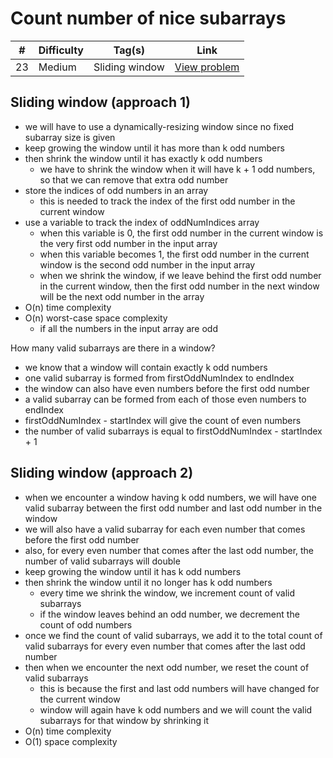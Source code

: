# Count number of nice subarrays

| #   | Difficulty | Tag(s)         | Link                                                                          |
| --- | ---------- | -------------- | ----------------------------------------------------------------------------- |
| 23  | Medium     | Sliding window | [View problem](https://leetcode.com/problems/count-number-of-nice-subarrays/) |

## Sliding window (approach 1)

- we will have to use a dynamically-resizing window since no fixed subarray size is given
- keep growing the window until it has more than k odd numbers
- then shrink the window until it has exactly k odd numbers
  - we have to shrink the window when it will have k + 1 odd numbers, so that we can remove that extra odd number
- store the indices of odd numbers in an array
  - this is needed to track the index of the first odd number in the current window
- use a variable to track the index of oddNumIndices array
  - when this variable is 0, the first odd number in the current window is the very first odd number in the input array
  - when this variable becomes 1, the first odd number in the current window is the second odd number in the input array
  - when we shrink the window, if we leave behind the first odd number in the current window, then the first odd number in the next window will be the next odd number in the array
- O(n) time complexity
- O(n) worst-case space complexity
  - if all the numbers in the input array are odd

How many valid subarrays are there in a window?

- we know that a window will contain exactly k odd numbers
- one valid subarray is formed from firstOddNumIndex to endIndex
- the window can also have even numbers before the first odd number
- a valid subarray can be formed from each of those even numbers to endIndex
- firstOddNumIndex - startIndex will give the count of even numbers
- the number of valid subarrays is equal to firstOddNumIndex - startIndex + 1

## Sliding window (approach 2)

- when we encounter a window having k odd numbers, we will have one valid subarray between the first odd number and last odd number in the window
- we will also have a valid subarray for each even number that comes before the first odd number
- also, for every even number that comes after the last odd number, the number of valid subarrays will double
- keep growing the window until it has k odd numbers
- then shrink the window until it no longer has k odd numbers
  - every time we shrink the window, we increment count of valid subarrays
  - if the window leaves behind an odd number, we decrement the count of odd numbers
- once we find the count of valid subarrays, we add it to the total count of valid subarrays for every even number that comes after the last odd number
- then when we encounter the next odd number, we reset the count of valid subarrays
  - this is because the first and last odd numbers will have changed for the current window
  - window will again have k odd numbers and we will count the valid subarrays for that window by shrinking it
- O(n) time complexity
- O(1) space complexity
